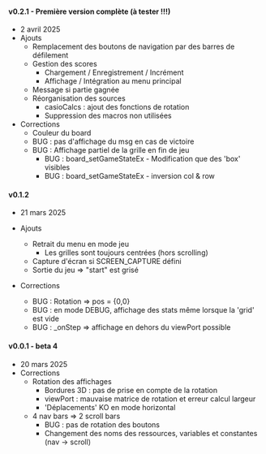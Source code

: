 #### v0.2.1 - Première version complète (à tester !!!)
* 2 avril 2025
* Ajouts
  * Remplacement des boutons de navigation par des barres de défilement
  * Gestion des scores
    * Chargement / Enregistrement / Incrément
    * Affichage / Intégration au menu principal
  * Message si partie gagnée
  * Réorganisation des sources
    * casioCalcs : ajout des fonctions de rotation
    * Suppression des macros non utilisées
* Corrections
    * Couleur du board
    * BUG : pas d'affichage du msg en cas de victoire
    * BUG : Affichage partiel de la grille en fin de jeu
      * BUG : board_setGameStateEx - Modification que des 'box' visibles
      * BUG : board_setGameStateEx - inversion col & row

#### v0.1.2
* 21 mars 2025
* Ajouts
  * Retrait du menu en mode jeu
    * Les grilles sont toujours centrées (hors scrolling)
  * Capture d'écran si SCREEN_CAPTURE défini
  * Sortie du jeu => "start" est grisé

* Corrections
    * BUG : Rotation => pos = {0,0}
    * BUG : en mode DEBUG, affichage des stats même lorsque la 'grid' est vide
    * BUG : _onStep => affichage en dehors du viewPort possible

#### v0.0.1 - beta 4
* 20 mars 2025
* Corrections
  * Rotation des affichages
    * Bordures 3D : pas de prise en compte de la rotation
    * viewPort : mauvaise matrice de rotation et erreur calcul largeur
    * 'Déplacements' KO en mode horizontal
  * 4 nav bars => 2 scroll bars
    * BUG : pas de rotation des boutons
    * Changement des noms des ressources, variables et constantes (nav -> scroll)
